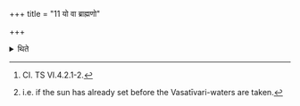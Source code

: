 +++
title = "11 यो वा ब्राह्मणो"

+++

<details><summary>थिते</summary>

11. In the case of a sacrificer who has performed many (Soma)-sacrifices, he may take the Vasatīvari-waters from (the waters) in jars,[^1] (in that circumstance).[^2]   

[^1]: CI. TS VI.4.2.1-2.  

[^2]: i.e. if the sun has already set before the Vasatīvari-waters are taken.  
</details>
